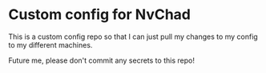 # Custom config for NvChad

This is a custom config repo so that I can just pull my changes to my config to my different machines.

Future me, please don't commit any secrets to this repo!
